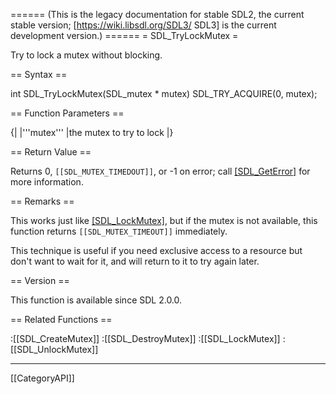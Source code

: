 ====== (This is the legacy documentation for stable SDL2, the current stable version; [https://wiki.libsdl.org/SDL3/ SDL3] is the current development version.) ======
= SDL_TryLockMutex =

Try to lock a mutex without blocking.

== Syntax ==

<syntaxhighlight lang='c'>
int SDL_TryLockMutex(SDL_mutex * mutex) SDL_TRY_ACQUIRE(0, mutex);
</syntaxhighlight>

== Function Parameters ==

{|
|'''mutex'''
|the mutex to try to lock
|}

== Return Value ==

Returns 0, <code>[[SDL_MUTEX_TIMEDOUT]]</code>, or -1 on error; call
[[SDL_GetError]]() for more information.

== Remarks ==

This works just like [[SDL_LockMutex]](), but if the mutex is not
available, this function returns <code>[[SDL_MUTEX_TIMEOUT]]</code>
immediately.

This technique is useful if you need exclusive access to a resource but
don't want to wait for it, and will return to it to try again later.

== Version ==

This function is available since SDL 2.0.0.

== Related Functions ==

:[[SDL_CreateMutex]]
:[[SDL_DestroyMutex]]
:[[SDL_LockMutex]]
:[[SDL_UnlockMutex]]

----
[[CategoryAPI]]


